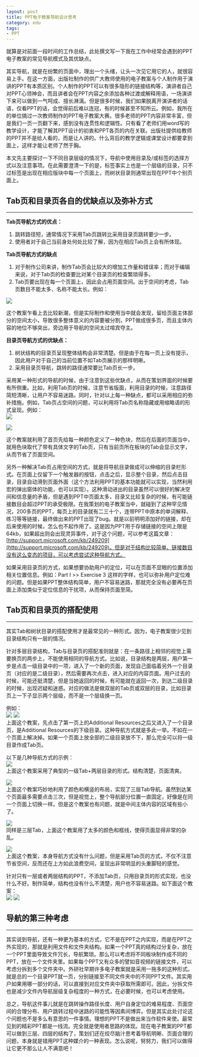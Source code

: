 ```yaml
---
layout: post
title: PPT电子教案导航设计思考
category: edu
tags:
- PPT
---
```

就算是对前面一段时间的工作总结，此处撰文写一下我在工作中经常会遇到的PPT电子教案的常见导航模式及其优缺点。
<!--more-->

其实导航，就是在纷繁的页面中，理出一个头绪，让头一次见它用它的人，就很容易上手。在这一方面，出版社制作的供广大教师使用的电子教案与个人制作用于演讲的PPT有本质区别。个人制作的PPT可以有很多隐形的链接结构等，演讲者自己对PPT心领神会，而且讲者会在PPT内容之余添加各种过渡或解释用语，一场演讲下来可以做到一气呵成、擅长淋漓。但是很多时候，我们如果脱离开演讲者的话语，仅看PPT的话，会觉得前后难以连冠，有的时候甚至不知所云。例如，我所在的单位搞过一次教师制作的PPT电子教案大赛。很多老师的PPT内容非常丰富，但是我们一页一页翻下来，感到没有连贯性和逻辑性。只有看了老师们用word写的教学设计，才能了解其PPT设计的初衷和PPT各页的内在关联。出版社提供给教师的PPT并不是给人看的，而是让人讲的。什么背后的教学逻辑或课堂设计都要拿到面上，这样才能让老师了然于胸。

本文先主要探讨一下不同目录层级的情况下，导航中使用目录及/或标签的选择方式以及注意事项。在此需要澄清一下的是，标签事实上也是一个层级的目录，只不过标签是出现在相应版块中每一个页面上，而树状目录则通常出现在PPT中个别页面上。

## Tab页和目录页各自的优缺点以及弥补方式
<hr>

**Tab页导航方式的优点：**

1. 跳转路径短，通常情况下采用Tab页跳转比采用目录页跳转要少一步。
2. 使用者对于自己当前身处何处比较了解，因为在相应Tab页上会有所体现。


**Tab页导航方式的缺点**

1. 对于制作公司来讲，制作Tab页会比较大的增加工作量和错误率；而对于编辑来说，对于Tab页的检查要比对某个目录页的检查繁琐得多。
2. Tab页要出现在每一个页面上，因此会占用页面空间。出于空间的考虑，Tab页数目不能太多、名称不能太长。例如：

<img src="http://pic.yupoo.com/fantaghiro_v/DxM9ZKzf/gHg0Y.jpg" class="scale-with-grid"><br>

这个教案乍看上去比较新潮，但是实际制作和使用当中就会发现，留给页面主体部分的空间太小，导致很多整体意义的内容要被分割，PPT做成很多页，而且主体内容的地位不够突出，旁边用于导航的空间太过喧宾夺主。

**目录页导航方式的优缺点：**

1. 树状结构的目录页呈现整体结构会非常清楚。但是由于在每一页上没有提示，因此用户对于自己的当前位置不如Tab页展示的那样明晰。
2. 采用目录页导航，跳转的路径通常要比Tab页长一步。

采用某一种形式的导航的时候，由于注意到这些优缺点，从而在策划界面的时候要有所侧重。比如，利用Tab页的时候，注意节省版面，利用目录的时候，注意路径简短清晰，让用户不容易迷路。同时，针对以上每一种缺点，都可以采用相应的弥补措施。例如，Tab页占空间的问题，可以利用将Tab页名称隐藏或用缩略语的形式呈现。例如：
<br>
<img src="http://pic.yupoo.com/fantaghiro_v/DxM9ZSYr/EsnlY.jpg" class="scale-with-grid">

<img src="http://pic.yupoo.com/fantaghiro_v/DxM9Zm4S/13n5tK.jpg" class="scale-with-grid"><br>

这个教案就利用了首页先给每一种颜色定义了一种色块，然后在后面的页面当中，就用色块取代了带有具体文字的Tab页，只有当前页所在板块的Tab会显示文字，从而节省了页面空间。

另外一种解决Tab页占用空间的方式，就是将导航目录做成可以伸缩的目录栏形式。在页面上仅留下一个触发器的按钮，点击之后，显示整个目录，然后点击目录，目录自动滑到页面外面（这个方法利用PPT的基本功能就可以实现，当然利用宏的弹出窗体的功能，也可以实现）。这种滑动进出的目录虽然可以很好的解决空间和信息量的矛盾，但是遇到PPT中页面太多，目录又比较复杂的时候，有可能链接数目会超过PPT的承受极限。在我策划的电子教案当中，就碰到了这种罕见情况，200多页的PPT，每页上的目录就有二三十个，连带PPT中原本的单词解释、练习等等链接，最终做出来的PPT出现了bug。就是以前明明添加好的链接，却在后来使用的时候，怎么也不起作用了。这是因为PPT用于存储链接的空间上限是64kb，如果超出则会出现灵异事件，对于这个问题，可以参考这篇文章：[http://support.microsoft.com/kb/249209](http://support.microsoft.com/kb/249209)。但是对于结构比较简单、链接数目没有这么变态的项目，可以考虑尝试这种导航方式。

如果采用目录页的方式，如果想要协助用户的定位，可以在页面不显眼的位置添加相关位置信息。例如：Part I >> Exercise 3 这样的字样，也可以弥补用户定位难的问题。但是如果PPT整体结构简单，用户不容易迷路，那就完全没有必要再在页面上添加类似于定位信息的干扰项，从而保持页面至简。

## Tab页和目录页的搭配使用
<hr>

其实Tab和树状目录的搭配使用才是最常见的一种形式。因为，电子教案很少见到目录结构只有一层的情况。

针对多层目录结构，Tab与目录页的搭配准则就是：在一条路径上相邻的视觉上需要换页的两步上，不能使用相同的导航方式。比如说，目录结构是两层，用户第一步是点击一级目录中的一项，进入了一个新的页面，发现自己面临着另外一个目录页（对应的是二级目录），然后需要再次点击，进入对应的内容页面。用户过去的时候，可能还挺清楚，但是当她返回的时候，有可能就在返回一次，到达二级目录的时候，出现迟疑和迷惑。对应的做法是做双层的Tab页或双层的目录，比如目录页上一下子显示两个层级，而不是一个层级换一页。

例如：<br>
<img src="http://pic.yupoo.com/fantaghiro_v/DxM9W9r2/Ru37Q.jpg" class="scale-with-grid">
<img src="http://pic.yupoo.com/fantaghiro_v/DxM9VZp9/OYXCa.jpg" class="scale-with-grid"><br>
上面这个教案，先点击了第一页上的Additional Resources之后又进入了一个目录页，是Additional Resources的下级目录。这种导航方式就是多此一举。不如在一个页面上解决掉。如果一个页面上放全部的二级目录放不下，那么完全可以将一级目录作成Tab页。

以下是几种导航方式的示例：<br>
<img src="http://pic.yupoo.com/fantaghiro_v/DxM9X5pi/XyBwm.jpg" class="scale-with-grid"><br>
上面这个教案采用了典型的一级Tab+两层目录的形式。结构清楚，页面清爽。

<img src="http://pic.yupoo.com/fantaghiro_v/DxM9Xgfq/9U4yd.jpg" class="scale-with-grid"><br>
上面这个教案巧妙地利用了颜色和横竖的布局，实现了三层Tab导航。虽然到达某个页面最多需要点击三次，但是视觉上，整个导航部分位置一直固定，好像是在同一个页面上切换一样。但是这个教案也有问题，就是中间主体内容的区域有些小了。

<img src="http://pic.yupoo.com/fantaghiro_v/DxM9YQuh/medium.jpg" class="scale-with-grid"><br>
同样是三层Tab，上面这个教案用了太多的颜色和框线，使得页面显得非常的杂乱。

<img src="http://pic.yupoo.com/fantaghiro_v/DxM9WKGs/medium.jpg" class="scale-with-grid"><br>
上面这个教案，本身导航方式没有什么问题，但是采用Tab页的方式，不仅不注意节省空间，反而还在上方如此浪费空间，呈现出非常明显的头重脚轻的感觉。

针对只有一层或者两层结构的PPT，不添加Tab页，只用目录页的形式实现，也没什么不好。制作简单，结构也没有什么不清楚，用户也不容易迷路。如下面这个教案：<br>
<img src="http://pic.yupoo.com/fantaghiro_v/DztrzqAA/V1wVb.jpg" class="scale-with-grid">
<img src="http://pic.yupoo.com/fantaghiro_v/Dztrznlt/2HcJg.jpg" class="scale-with-grid"><br>

## 导航的第三种考虑
<hr>

其实说到导航，还有一种更为基本的方式，它不是在PPT之内实现，而是在PPT之外实现的，那就是利用文件和文件夹结构。如果一个PPT真的结构过分复杂，放在一个PPT里面导致文件冗长，导航繁琐。那么可以考虑将不同板块制作成不同的PPT，放在一个文件夹里。如果每个PPT又有众多的譬如音视频的链接文件，可以考虑分拆到多个文件夹中。外研社早期许多电子教案就是采用一拖多的这种形式。就是总的一个目录PPT就一页，分别链接至不同文件夹中的不同PPT文件。其实用户如果用哪一部分的话，可以直接到对应文件夹中获取所需即可。因此，分拆文件也是减少文件内导航层级复杂程度的一种方式，在必要时候，也可以考虑使用。

总之，导航这件事儿就是在跳转操作路径长度、用户自身定位的难易程度、页面空间的合理分布、用户跳转过程中迷路的可能性等因素间博弈。但是其实此处讨论这个问题也不是多么有意思的一件事情。理想的PPT不是做出来当作软件来使。最常见到的精彩PPT都是一线流。完全就是使用者思路的体现。现在电子教案的PPT都可以做到三层、四层的结构了，策划们还在绞尽脑汁思考着导航明晰、页面合理的问题，本身就是错用PPT这种媒介的一种表现。怎么说呢，努努力，我们可以做得让它更不那么让人不满意吧！
